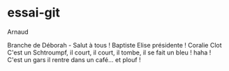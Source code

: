 # essai-git
Arnaud

Branche de Déborah - Salut à tous !
Baptiste
Elise présidente !
Coralie Clot
C'est un Schtroumpf, il court, il court, il  tombe, il se fait un bleu ! haha !
C'est un gars il rentre dans un café... et plouf !
